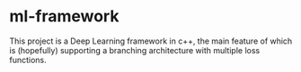 # ml-framework
This project is a Deep Learning framework in c++, the main feature of which is (hopefully) supporting a branching architecture with multiple loss functions.
